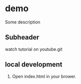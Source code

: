 # demo
Some description


## Subheader


watch tutorial on youtube.git

## local development
1. Open index.html in your brower.